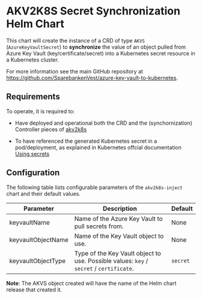 # AKV2K8S Secret Synchronization Helm Chart

This chart will create the instance of a CRD of type ```AKVS``` (```AzureKeyVaultSecret```) to **synchronize** the value of an object pulled from Azure Key Vault (key/certificate/secret) into a Kubernetes secret resource in a Kubernetes cluster.

For more information see the main GitHub repository at https://github.com/SparebankenVest/azure-key-vault-to-kubernetes.

## Requirements
To operate, it is required to:
* Have deployed and operational both the CRD and the (synchornization) Controller pieces of [akv2k8s](https://akv2k8s.io/installation/)

* To have referenced the generated Kubernetes secret in a pod/deployment, as explained in Kubernetes offcial documentation [Using secrets](https://kubernetes.io/docs/concepts/configuration/secret/#using-secrets)

## Configuration

The following table lists configurable parameters of the ```akv2k8s-inject``` chart and their default values.

|               Parameter                |                Description                   |                  Default                 |
| -------------------------------------- | -------------------------------------------- | -----------------------------------------|
| keyvaultName                           | Name of the Azure Key Vault to pull secrets from.             | None                 |
| keyvaultObjectName                     | Name of the Key Vault object to use.      | None         |
| keyvaultObjectType                     | Type of the Key Vault object to use. Possible values: ```key``` / ```secret``` / ```certificate```.     | ```secret``` |

**Note**: The AKVS object created will have the  name of the Helm chart release that created it.